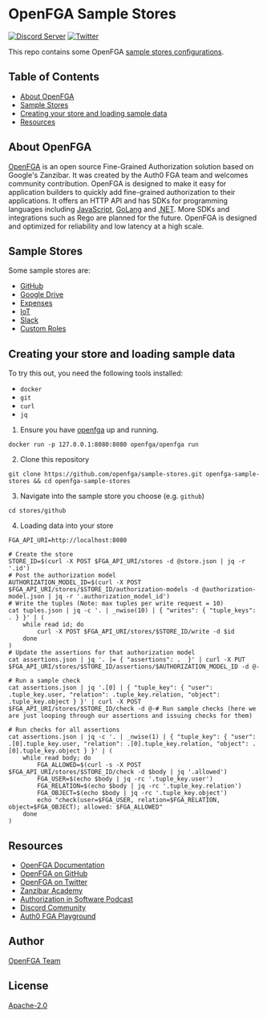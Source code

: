 # OpenFGA Sample Stores

[![Discord Server](https://img.shields.io/discord/759188666072825867?color=7289da&logo=discord "Discord Server")](https://discord.com/channels/759188666072825867/930524706854031421)
[![Twitter](https://img.shields.io/twitter/follow/openfga?color=%23179CF0&logo=twitter&style=flat-square "@openfga on Twitter")](https://twitter.com/openfga)

This repo contains some OpenFGA [sample stores configurations](#sample-stores).

## Table of Contents

- [About OpenFGA](#about-openfga)
- [Sample Stores](#sample-stores)
- [Creating your store and loading sample data](#creating-your-store-and-loading-sample-data)
- [Resources](#resources)

## About OpenFGA

[OpenFGA](https://github.com/openfga/openfga) is an open source Fine-Grained Authorization solution based on Google's Zanzibar. It was created by the Auth0 FGA team and welcomes community contribution. OpenFGA is designed to make it easy for application builders to quickly add fine-grained authorization to their applications. It offers an HTTP API and has SDKs for programming languages including [JavaScript](https://github.com/openfga/js-sdk), [GoLang](https://github.com/openfga/go-sdk) and [.NET](https://github.com/openfga/dotnet-sdk). More SDKs and integrations such as Rego are planned for the future. OpenFGA is designed and optimized for reliability and low latency at a high scale.

## Sample Stores

Some sample stores are:
- [GitHub](./stores/github)
- [Google Drive](./stores/gdrive)
- [Expenses](./stores/expenses)
- [IoT](./stores/iot)
- [Slack](./stores/slack)
- [Custom Roles](./stores/custom-roles)

## Creating your store and loading sample data

To try this out, you need the following tools installed:
- `docker`
- `git`
- `curl`
- `jq`

1. Ensure you have [openfga](https://github.com/openfga/openfga) up and running.
```
docker run -p 127.0.0.1:8080:8080 openfga/openfga run
```

2. Clone this repository
```
git clone https://github.com/openfga/sample-stores.git openfga-sample-stores && cd openfga-sample-stores
```

3. Navigate into the sample store you choose (e.g. `github`)
```
cd stores/github
```

4. Loading data into your store
```shell
FGA_API_URI=http://localhost:8080

# Create the store
STORE_ID=$(curl -X POST $FGA_API_URI/stores -d @store.json | jq -r '.id')
# Post the authorization model
AUTHORIZATION_MODEL_ID=$(curl -X POST $FGA_API_URI/stores/$STORE_ID/authorization-models -d @authorization-model.json | jq -r '.authorization_model_id')
# Write the tuples (Note: max tuples per write request = 10)
cat tuples.json | jq -c '. | _nwise(10) | { "writes": { "tuple_keys": . } }' | (
    while read id; do
        curl -X POST $FGA_API_URI/stores/$STORE_ID/write -d $id
    done
)
# Update the assertions for that authorization model
cat assertions.json | jq '. |= { "assertions": .  }' | curl -X PUT $FGA_API_URI/stores/$STORE_ID/assertions/$AUTHORIZATION_MODEL_ID -d @-

# Run a sample check
cat assertions.json | jq '.[0] | { "tuple_key": { "user": .tuple_key.user, "relation": .tuple_key.relation, "object": .tuple_key.object } }' | curl -X POST $FGA_API_URI/stores/$STORE_ID/check -d @-# Run sample checks (here we are just looping through our assertions and issuing checks for them)

# Run checks for all assertions
cat assertions.json | jq -c '. | _nwise(1) | { "tuple_key": { "user": .[0].tuple_key.user, "relation": .[0].tuple_key.relation, "object": .[0].tuple_key.object } }' | (
    while read body; do
        FGA_ALLOWED=$(curl -s -X POST $FGA_API_URI/stores/$STORE_ID/check -d $body | jq '.allowed')
        FGA_USER=$(echo $body | jq -rc '.tuple_key.user')
        FGA_RELATION=$(echo $body | jq -rc '.tuple_key.relation')
        FGA_OBJECT=$(echo $body | jq -rc '.tuple_key.object')
        echo "check(user=$FGA_USER, relation=$FGA_RELATION, object=$FGA_OBJECT); allowed: $FGA_ALLOWED"
    done
)
```

## Resources

- [OpenFGA Documentation](https://openfga.dev)
- [OpenFGA on GitHub](https://github.com/openfga/)
- [OpenFGA on Twitter](https://twitter.com/OpenFGA/)
- [Zanzibar Academy](https://zanzibar.academy)
- [Authorization in Software Podcast](https://authorizationinsoftware.auth0.com/public/49/Authorization-in-Software-f9b69587)
- [Discord Community](https://discord.gg/pvbNmqC)
- [Auth0 FGA Playground](https://play.fga.dev)

## Author

[OpenFGA Team](https://github.com/openfga)

## License

[Apache-2.0](./LICENSE)

